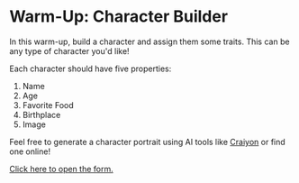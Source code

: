 # Warm-Up: Character Builder
In this warm-up, build a character and assign them some traits. This can be any type of character you'd like!

Each character should have five properties:

1. Name
1. Age
1. Favorite Food
1. Birthplace
1. Image

Feel free to generate a character portrait using AI tools like [Craiyon](https://craiyon.com/) or find one online!

[Click here to open the form.](https://forms.office.com/r/FtzwUsCukc)
